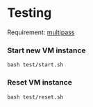 # Testing

Requirement: [multipass](https://multipass.run/)

### Start new VM instance

```
bash test/start.sh
```

### Reset VM instance
```
bash test/reset.sh
```
